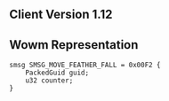 ## Client Version 1.12

## Wowm Representation
```rust,ignore
smsg SMSG_MOVE_FEATHER_FALL = 0x00F2 {
    PackedGuid guid;    
    u32 counter;    
}

```
